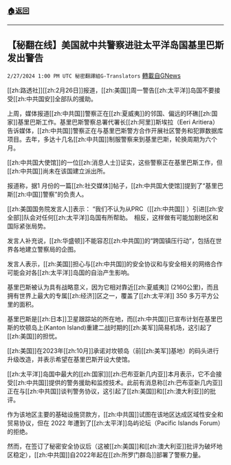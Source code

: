 ###  [:house:返回](README.md)
---


## 【秘翻在线】美国就中共警察进驻太平洋岛国基里巴斯发出警告
`2/27/2024 1:00 PM UTC 秘密翻譯組G-Translators` [轉載自GNews](https://gnews.org/articles/2345580)

[[zh:路透社]][[zh:2月26日]]报道，[[zh:美国]]周一警告[[zh:太平洋]]岛国不要接受[[zh:中共国安]]全部队的援助。
  

上周，媒体报道[[zh:中共国]]警察正在[[zh:夏威夷]]的邻国、偏远的环礁[[zh:国家]]基里巴斯工作。基里巴斯警察总署代署长[[zh:阿里]]斯埃拉（Eeri Aritiera）告诉媒体，[[zh:中共国]]警察正在与基里巴斯警方合作开展社区警务和犯罪数据库项目。去年，多达十几名[[zh:中共国]]制服警察来到基里巴斯，轮换周期为六个月。

[[zh:中共国大使馆]]的一位[[zh:消息人士]]证实，这些警察正在基里巴斯工作，但[[zh:中共国]]尚未在该国建立派出所。

报道称，据1 月份的一篇[[zh:社交媒体]]帖子，[[zh:中共国大使馆]]提到了“基里巴斯[[zh:中国]]警察”的负责人。


[[zh:美国国务院发言人]]表示： “我们不认为从PRC（[[zh:中共国]] ）引进[[zh:安全部]]队会对任何[[zh:太平洋]]岛国有所帮助。  相反，这样做有可能加剧地区和国际紧张局势。

发言人补充说，[[zh:华盛顿]]不能容忍[[zh:中共国]]的“跨国镇压行动”，包括在世界各地建立警察局的企图。

发言人表示，[[zh:美国]]担心与[[zh:中共国]]的安全协议和与安全相关的网络合作可能会对各[[zh:太平洋]]岛国的自治产生影响。

  
基里巴斯被认为具有战略意义，因为它相对靠近[[zh:夏威夷]] (2160公里)，而且拥有世界上最大的专属[[zh:经济]]区之一，覆盖了[[zh:太平洋]] 350 多万平方公里的面积。

  
基里巴斯是[[zh:日本]]卫星跟踪站的所在地，而[[zh:中共国]]已宣布计划在基里巴斯的坎顿岛上(Kanton Island)重建二战时期的[[zh:美军]]简易机场，这引起了[[zh:美国]]的担忧。

[[zh:美国]]在2023年[[zh:10月]]承诺对坎顿岛（前[[zh:美军]]基地）的码头进行升级改造，并表示希望在基里巴斯开设大使馆。

  

[[zh:太平洋]]岛国中最大的[[zh:国家]][[zh:巴布亚新几内亚]]本月表示，它不会接受[[zh:中共国]]提供的警务援助和监控技术。此前有消息称[[zh:巴布亚新几内亚]]正在与[[zh:中共国]]谈判警务协议，这引起了[[zh:美国]]和[[zh:澳大利亚]]的批评。

  

作为该地区主要的基础设施贷款方，[[zh:中共国]]试图在该地区达成区域性安全和贸易协议，但在 2022 年遭到了[[zh:太平洋]]岛屿论坛（Pacific Islands Forum）的拒绝。

然而，在签订了秘密安全协议后（这被[[zh:美国]]和[[zh:澳大利亚]]批评为破坏地区稳定），[[zh:中共国]]自2022年起在[[zh:所罗门群岛]]部署了警察力量。
